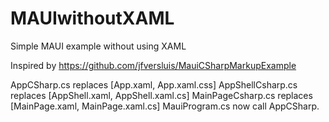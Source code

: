 # MAUIwithoutXAML
Simple MAUI example without using XAML

Inspired by https://github.com/jfversluis/MauiCSharpMarkupExample

AppCSharp.cs replaces [App.xaml, App.xaml.css]
AppShellCsharp.cs replaces [AppShell.xaml, AppShell.xaml.cs]
MainPageCsharp.cs replaces [MainPage.xaml, MainPage.xaml.cs]
MauiProgram.cs now call AppCSharp.
